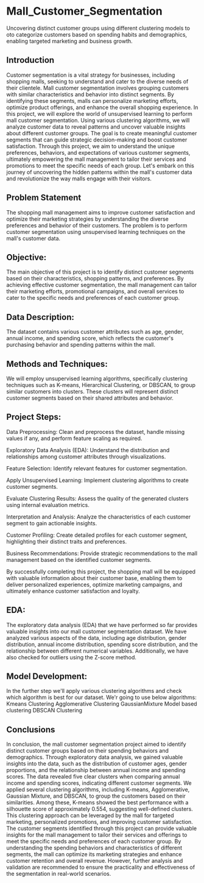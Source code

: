 # Mall_Customer_Segmentation
Uncovering distinct customer groups using different clustering models to oto categorize customers based on spending habits and demographics, enabling targeted marketing and business growth.

## Introduction
Customer segmentation is a vital strategy for businesses, including shopping malls, seeking to understand and cater to the diverse needs of their clientele. Mall customer segmentation involves grouping customers with similar characteristics and behavior into distinct segments. By identifying these segments, malls can personalize marketing efforts, optimize product offerings, and enhance the overall shopping experience.
In this project, we will explore the world of unsupervised learning to perform mall customer segmentation. Using various clustering algorithms, we will analyze customer data to reveal patterns and uncover valuable insights about different customer groups. The goal is to create meaningful customer segments that can guide strategic decision-making and boost customer satisfaction.
Through this project, we aim to understand the unique preferences, behaviors, and expectations of various customer segments, ultimately empowering the mall management to tailor their services and promotions to meet the specific needs of each group. Let's embark on this journey of uncovering the hidden patterns within the mall's customer data and revolutionize the way malls engage with their visitors.

## Problem Statement
The shopping mall management aims to improve customer satisfaction and optimize their marketing strategies by understanding the diverse preferences and behavior of their customers. The problem is to perform customer segmentation using unsupervised learning techniques on the mall's customer data.

## Objective:
The main objective of this project is to identify distinct customer segments based on their characteristics, shopping patterns, and preferences. By achieving effective customer segmentation, the mall management can tailor their marketing efforts, promotional campaigns, and overall services to cater to the specific needs and preferences of each customer group.

## Data Description:
The dataset contains various customer attributes such as age, gender, annual income, and spending score, which reflects the customer's purchasing behavior and spending patterns within the mall.

## Methods and Techniques:
We will employ unsupervised learning algorithms, specifically clustering techniques such as K-means, Hierarchical Clustering, or DBSCAN, to group similar customers into clusters. These clusters will represent distinct customer segments based on their shared attributes and behavior.

## Project Steps:
Data Preprocessing: Clean and preprocess the dataset, handle missing values if any, and perform feature scaling as required.

Exploratory Data Analysis (EDA): Understand the distribution and relationships among customer attributes through visualizations.

Feature Selection: Identify relevant features for customer segmentation.
 
Apply Unsupervised Learning: Implement clustering algorithms to create customer segments.

Evaluate Clustering Results: Assess the quality of the generated clusters using internal evaluation metrics.

Interpretation and Analysis: Analyze the characteristics of each customer segment to gain actionable insights.

Customer Profiling: Create detailed profiles for each customer segment, highlighting their distinct traits and preferences.

Business Recommendations: Provide strategic recommendations to the mall management based on the identified customer segments.

By successfully completing this project, the shopping mall will be equipped with valuable information about their customer base, enabling them to deliver personalized experiences, optimize marketing campaigns, and ultimately enhance customer satisfaction and loyalty.

## EDA:
The exploratory data analysis (EDA) that we have performed so far provides valuable insights into our mall customer segmentation dataset. We have analyzed various aspects of the data, including age distribution, gender distribution, annual income distribution, spending score distribution, and the relationship between different numerical variables. Additionally, we have also checked for outliers using the Z-score method.

## Model Development:
In the further step we'll apply various clustering algorithms and check which algorithm is best for our dataset. We'r going to use below algorithms:
Kmeans Clustering
Agglomerative Clustering
GaussianMixture Model based clustering
DBSCAN Clustering

## Conclusions
In conclusion, the mall customer segmentation project aimed to identify distinct customer groups based on their spending behaviors and demographics. Through exploratory data analysis, we gained valuable insights into the data, such as the distribution of customer ages, gender proportions, and the relationship between annual income and spending scores. The data revealed five clear clusters when comparing annual income and spending scores, indicating different customer segments.
We applied several clustering algorithms, including K-means, Agglomerative, Gaussian Mixture, and DBSCAN, to group the customers based on their similarities. Among these, K-means showed the best performance with a silhouette score of approximately 0.554, suggesting well-defined clusters. This clustering approach can be leveraged by the mall for targeted marketing, personalized promotions, and improving customer satisfaction.
The customer segments identified through this project can provide valuable insights for the mall management to tailor their services and offerings to meet the specific needs and preferences of each customer group. By understanding the spending behaviors and characteristics of different segments, the mall can optimize its marketing strategies and enhance customer retention and overall revenue. However, further analysis and validation are recommended to ensure the practicality and effectiveness of the segmentation in real-world scenarios.

